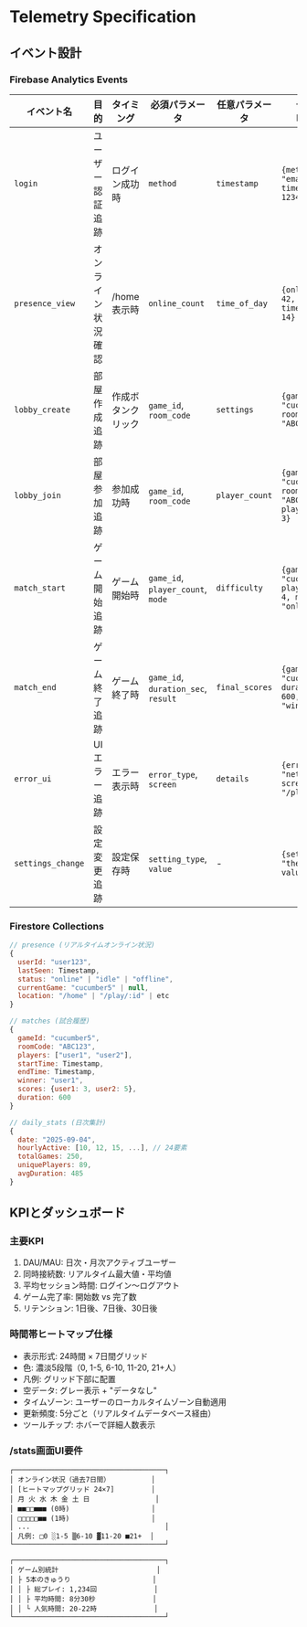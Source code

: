 # Telemetry Specification

## イベント設計

### Firebase Analytics Events

| イベント名 | 目的 | タイミング | 必須パラメータ | 任意パラメータ | サンプルPayload |
|-----------|------|-----------|---------------|---------------|-----------------|
| `login` | ユーザー認証追跡 | ログイン成功時 | `method` | `timestamp` | `{method: "email", timestamp: 1234567890}` |
| `presence_view` | オンライン状況確認 | /home表示時 | `online_count` | `time_of_day` | `{online_count: 42, time_of_day: 14}` |
| `lobby_create` | 部屋作成追跡 | 作成ボタンクリック | `game_id`, `room_code` | `settings` | `{game_id: "cucumber5", room_code: "ABC123"}` |
| `lobby_join` | 部屋参加追跡 | 参加成功時 | `game_id`, `room_code` | `player_count` | `{game_id: "cucumber5", room_code: "ABC123", player_count: 3}` |
| `match_start` | ゲーム開始追跡 | ゲーム開始時 | `game_id`, `player_count`, `mode` | `difficulty` | `{game_id: "cucumber5", player_count: 4, mode: "online"}` |
| `match_end` | ゲーム終了追跡 | ゲーム終了時 | `game_id`, `duration_sec`, `result` | `final_scores` | `{game_id: "cucumber5", duration_sec: 600, result: "win"}` |
| `error_ui` | UIエラー追跡 | エラー表示時 | `error_type`, `screen` | `details` | `{error_type: "network", screen: "/play"}` |
| `settings_change` | 設定変更追跡 | 設定保存時 | `setting_type`, `value` | - | `{setting_type: "theme", value: "dark"}` |

### Firestore Collections

```javascript
// presence (リアルタイムオンライン状況)
{
  userId: "user123",
  lastSeen: Timestamp,
  status: "online" | "idle" | "offline",
  currentGame: "cucumber5" | null,
  location: "/home" | "/play/:id" | etc
}

// matches (試合履歴)
{
  gameId: "cucumber5",
  roomCode: "ABC123",
  players: ["user1", "user2"],
  startTime: Timestamp,
  endTime: Timestamp,
  winner: "user1",
  scores: {user1: 3, user2: 5},
  duration: 600
}

// daily_stats (日次集計)
{
  date: "2025-09-04",
  hourlyActive: [10, 12, 15, ...], // 24要素
  totalGames: 250,
  uniquePlayers: 89,
  avgDuration: 485
}
```

## KPIとダッシュボード

### 主要KPI
1. DAU/MAU: 日次・月次アクティブユーザー
2. 同時接続数: リアルタイム最大値・平均値
3. 平均セッション時間: ログイン〜ログアウト
4. ゲーム完了率: 開始数 vs 完了数
5. リテンション: 1日後、7日後、30日後

### 時間帯ヒートマップ仕様
- 表示形式: 24時間 × 7日間グリッド
- 色: 濃淡5段階（0, 1-5, 6-10, 11-20, 21+人）
- 凡例: グリッド下部に配置
- 空データ: グレー表示 + "データなし"
- タイムゾーン: ユーザーのローカルタイムゾーン自動適用
- 更新頻度: 5分ごと（リアルタイムデータベース経由）
- ツールチップ: ホバーで詳細人数表示

### /stats画面UI要件

```
┌─────────────────────────────────────┐
│ オンライン状況（過去7日間）          │
│ [ヒートマップグリッド 24×7]         │
│ 月 火 水 木 金 土 日                │
│ ■■□□■■■ (0時)                    │
│ □□□□□■■ (1時)                    │
│ ...                                 │
│ 凡例: □0 ░1-5 ▒6-10 ▓11-20 ■21+  │
└─────────────────────────────────────┘

┌─────────────────────────────────────┐
│ ゲーム別統計                        │
│ ├ 5本のきゅうり                    │
│ │ ├ 総プレイ: 1,234回              │
│ │ ├ 平均時間: 8分30秒              │
│ │ └ 人気時間: 20-22時              │
└─────────────────────────────────────┘
```